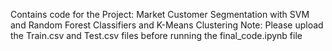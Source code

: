 Contains code for the Project: Market Customer Segmentation with SVM and Random Forest Classifiers and K-Means Clustering
Note: Please upload the Train.csv and Test.csv files before running the final_code.ipynb file
